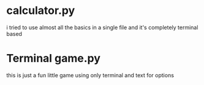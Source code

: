 # calculator.py
i tried to use almost all the basics in a single file and it's completely terminal based
# Terminal game.py
this is just a fun little game using only terminal and text for options
